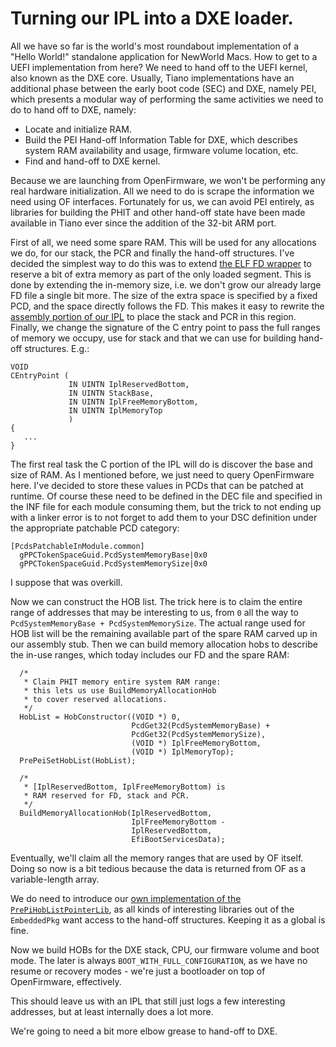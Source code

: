 # Turning our IPL into a DXE loader.

All we have so far is the world's most roundabout implementation of
a "Hello World!" standalone application for NewWorld Macs. How to get
to a UEFI implementation from here? We need to hand off to the UEFI
kernel, also known as the DXE core. Usually, Tiano implementations
have an additional phase between the early boot code (SEC) and DXE,
namely PEI, which presents a modular way of performing the same
activities we need to do to hand off to DXE, namely:
* Locate and initialize RAM.
* Build the PEI Hand-off Information Table for DXE, which describes
  system RAM availability and usage, firmware volume location, etc.
* Find and hand-off to DXE kernel.

Because we are launching from OpenFirmware, we won't be performing
any real hardware initialization. All we need to do is scrape
the information we need using OF interfaces. Fortunately for us,
we can avoid PEI entirely, as libraries for building the PHIT
and other hand-off state have been made available in Tiano ever
since the addition of the 32-bit ARM port.

First of all, we need some spare RAM. This will be used for any
allocations we do, for our stack, the PCR and finally the
hand-off structures. I've decided the simplest way to do this
was to extend [the ELF FD wrapper](PPCPkg/FDLoader/PPC/ModuleEntryPoint.S)
to reserve a bit of extra memory as part of the only loaded segment.
This is done by extending the in-memory size, i.e. we don't grow
our already large FD file a single bit more. The size of
the extra space is specified by a fixed PCD, and the space
directly follows the FD. This makes it easy to rewrite
the [assembly portion of our IPL](PPCNWPlatformPkg/Ipl/PPC/ModuleEntryPoint.S)
to place the stack and PCR in this region. Finally, we
change the signature of the C entry point to pass the
full ranges of memory we occupy, use for stack and that
we can use for building hand-off structures. E.g.:
```
VOID
CEntryPoint (
             IN UINTN IplReservedBottom,
             IN UINTN StackBase,
             IN UINTN IplFreeMemoryBottom,
             IN UINTN IplMemoryTop
             )
{
   ...
}
```

The first real task the C portion of the IPL will do is
discover the base and size of RAM. As I mentioned before,
we just need to query OpenFirmware here. I've decided
to store these values in PCDs that can be patched
at runtime. Of course these need to be defined in the DEC
file and specified in the INF file for each module consuming them,
but the trick to not ending up with a linker
error is to not forget to add them to your DSC definition
under the appropriate patchable PCD category:
```
[PcdsPatchableInModule.common]
  gPPCTokenSpaceGuid.PcdSystemMemoryBase|0x0
  gPPCTokenSpaceGuid.PcdSystemMemorySize|0x0
```

I suppose that was overkill.

Now we can construct the HOB list. The trick here
is to claim the entire range of addresses that
may be interesting to us, from `0` all the way
to `PcdSystemMemoryBase + PcdSystemMemorySize`.
The actual range used for HOB list will be
the remaining available part of the spare RAM
carved up in our assembly stub. Then we
can build memory allocation hobs to describe
the in-use ranges, which today includes our FD
and the spare RAM:
```
  /*
   * Claim PHIT memory entire system RAM range:
   * this lets us use BuildMemoryAllocationHob
   * to cover reserved allocations.
   */
  HobList = HobConstructor((VOID *) 0,
                           PcdGet32(PcdSystemMemoryBase) +
                           PcdGet32(PcdSystemMemorySize),
                           (VOID *) IplFreeMemoryBottom,
                           (VOID *) IplMemoryTop);
  PrePeiSetHobList(HobList);

  /*
   * [IplReservedBottom, IplFreeMemoryBottom) is
   * RAM reserved for FD, stack and PCR.
   */
  BuildMemoryAllocationHob(IplReservedBottom,
                           IplFreeMemoryBottom -
                           IplReservedBottom,
                           EfiBootServicesData);
```

Eventually, we'll claim all the memory ranges that are used by OF itself.
Doing so now is a bit tedious because the data is returned from OF
as a variable-length array.

We do need to introduce our [own implementation of the `PrePiHobListPointerLib`](PPCNWPlatformPkg/Library/PrePiHobListPointerLib), as all kinds of interesting libraries out of the `EmbeddedPkg` want access to the hand-off structures. Keeping
it as a global is fine.

Now we build HOBs for the DXE stack, CPU, our firmware volume and boot mode. The later is always `BOOT_WITH_FULL_CONFIGURATION`, as we have no resume or recovery modes - we're just a bootloader on top of OpenFirmware, effectively.

This should leave us with an IPL that still just logs a few
interesting addresses, but at least internally does a lot more.

We're going to need a bit more elbow grease to hand-off to DXE.